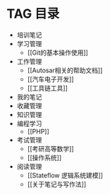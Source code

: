 
# TAG  目录





* 培训笔记
* 学习管理
  * [[Git的基本操作使用]]
* 工作管理
  * [[Autosar相关的帮助文档]]
  * [[汽车电子开发]]
  * [[工具链工具]]
* 我的笔记
* 收藏管理
* 知识管理
* 编程学习
  * [[PHP]]
* 考试管理
  * [[考研高等数学]]
  * [[操作系统]]
* 阅读管理
  * [[Stateflow 逻辑系统建模]]
  * [[关于笔记与写作法]]
  